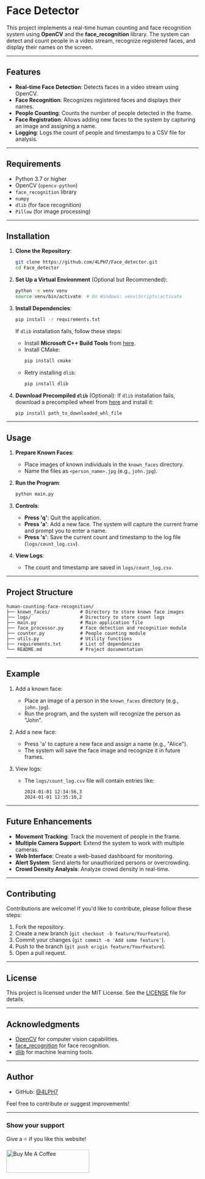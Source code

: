 # Face Detector


This project implements a real-time human counting and face recognition system using **OpenCV** and the **face_recognition** library. The system can detect and count people in a video stream, recognize registered faces, and display their names on the screen.

---

## Features

- **Real-time Face Detection**: Detects faces in a video stream using OpenCV.
- **Face Recognition**: Recognizes registered faces and displays their names.
- **People Counting**: Counts the number of people detected in the frame.
- **Face Registration**: Allows adding new faces to the system by capturing an image and assigning a name.
- **Logging**: Logs the count of people and timestamps to a CSV file for analysis.

---

## Requirements

- Python 3.7 or higher
- OpenCV (`opencv-python`)
- `face_recognition` library
- `numpy`
- `dlib` (for face recognition)
- `Pillow` (for image processing)

---

## Installation

1. **Clone the Repository**:
   ```bash
   git clone https://github.com/4LPH7/Face_detector.git
   cd Face_detector
   ```

2. **Set Up a Virtual Environment** (Optional but Recommended):
   ```bash
   python -m venv venv
   source venv/bin/activate  # On Windows: venv\Scripts\activate
   ```

3. **Install Dependencies**:
   ```bash
   pip install -r requirements.txt
   ```

   If `dlib` installation fails, follow these steps:
   - Install **Microsoft C++ Build Tools** from [here](https://visualstudio.microsoft.com/visual-cpp-build-tools/).
   - Install CMake:
     ```bash
     pip install cmake
     ```
   - Retry installing `dlib`:
     ```bash
     pip install dlib
     ```

4. **Download Precompiled `dlib`** (Optional):
   If `dlib` installation fails, download a precompiled wheel from [here](https://www.lfd.uci.edu/~gohlke/pythonlibs/#dlib) and install it:
   ```bash
   pip install path_to_downloaded_whl_file
   ```

---

## Usage

1. **Prepare Known Faces**:
   - Place images of known individuals in the `known_faces` directory.
   - Name the files as `<person_name>.jpg` (e.g., `john.jpg`).

2. **Run the Program**:
   ```bash
   python main.py
   ```

3. **Controls**:
   - **Press 'q'**: Quit the application.
   - **Press 'a'**: Add a new face. The system will capture the current frame and prompt you to enter a name.
   - **Press 's'**: Save the current count and timestamp to the log file (`logs/count_log.csv`).

4. **View Logs**:
   - The count and timestamp are saved in `logs/count_log.csv`.

---

## Project Structure

```
human-counting-face-recognition/
├── known_faces/           # Directory to store known face images
├── logs/                  # Directory to store count logs
├── main.py                # Main application file
├── face_processor.py      # Face detection and recognition module
├── counter.py             # People counting module
├── utils.py               # Utility functions
├── requirements.txt       # List of dependencies
└── README.md              # Project documentation
```

---

## Example

1. Add a known face:
   - Place an image of a person in the `known_faces` directory (e.g., `john.jpg`).
   - Run the program, and the system will recognize the person as "John".

2. Add a new face:
   - Press 'a' to capture a new face and assign a name (e.g., "Alice").
   - The system will save the face image and recognize it in future frames.

3. View logs:
   - The `logs/count_log.csv` file will contain entries like:
     ```
     2024-01-01 12:34:56,3
     2024-01-01 12:35:10,2
     ```

---

## Future Enhancements

- **Movement Tracking**: Track the movement of people in the frame.
- **Multiple Camera Support**: Extend the system to work with multiple cameras.
- **Web Interface**: Create a web-based dashboard for monitoring.
- **Alert System**: Send alerts for unauthorized persons or overcrowding.
- **Crowd Density Analysis**: Analyze crowd density in real-time.

---

## Contributing

Contributions are welcome! If you'd like to contribute, please follow these steps:
1. Fork the repository.
2. Create a new branch (`git checkout -b feature/YourFeature`).
3. Commit your changes (`git commit -m 'Add some feature'`).
4. Push to the branch (`git push origin feature/YourFeature`).
5. Open a pull request.

---

## License

This project is licensed under the MIT License. See the [LICENSE](LICENSE) file for details.

---

## Acknowledgments

- [OpenCV](https://opencv.org/) for computer vision capabilities.
- [face_recognition](https://github.com/ageitgey/face_recognition) for face recognition.
- [dlib](http://dlib.net/) for machine learning tools.

---

## Author

- GitHub: [@4LPH7](https://github.com/4LPH7)

Feel free to contribute or suggest improvements!

---
### Show your support

Give a ⭐ if you like this website!

<a href="https://buymeacoffee.com/arulartadg" target="_blank"><img src="https://cdn.buymeacoffee.com/buttons/v2/default-violet.png" alt="Buy Me A Coffee" height= "60px" width= "217px" ></a>

